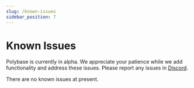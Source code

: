 ```yaml
---
slug: /known-issues
sidebar_position: 7
---
```


# Known Issues

Polybase is currently in alpha. We appreciate your patience while we add functionality and address these issues. Please report any issues in [Discord](https://discord.gg/DrXkRpCFDX).

There are no known issues at present.
